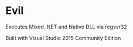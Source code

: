 # Evil
Executes Mixed .NET and Native DLL via regsvr32

Built with Visual Studio 2015 Community Edition
